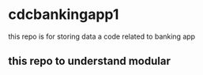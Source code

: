 # cdcbankingapp1
this repo is for storing data a code related to banking app 
## this repo to understand modular
